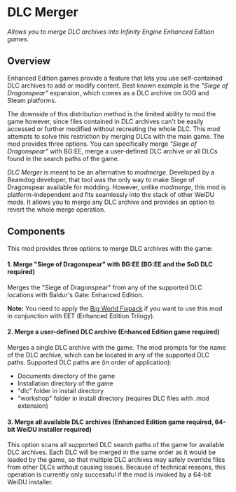 # DLC Merger
*Allows you to merge DLC archives into Infinity Engine Enhanced Edition games.*

## Overview
Enhanced Edition games provide a feature that lets you use self-contained DLC archives to add or modify content. Best known example is the *"Siege of Dragonspear"* expansion, which comes as a DLC archive on GOG and Steam platforms.

The downside of this distribution method is the limited ability to mod the game however, since files contained in DLC archives can't be easily accessed or further modified without recreating the whole DLC. This mod attempts to solve this restriction by merging DLCs with the main game. The mod provides three options. You can specifically merge *"Siege of Dragonspear"* with BG:EE, merge a user-defined DLC archive or all DLCs found in the search paths of the game.

*DLC Merger* is meant to be an alternative to *modmerge*. Developed by a Beamdog developer, that tool was the only way to make Siege of Dragonspear available for modding. However, unlike *modmerge*, this mod is platform-independent and fits seamlessly into the stack of other WeiDU mods. It allows you to merge any DLC archive and provides an option to revert the whole merge operation.

## Components
This mod provides three options to merge DLC archives with the game:

#### 1. Merge "Siege of Dragonspear" with BG:EE (BG:EE and the SoD DLC required)

Merges the "Siege of Dragonspear" from any of the supported DLC locations with Baldur's Gate: Enhanced Edition.

**Note:** You need to apply the [Big World Fixpack](https://github.com/BiGWorldProject/BiG-World-Fixpack) if you want to use this mod in conjunction with EET (Enhanced Edition Trilogy).

#### 2. Merge a user-defined DLC archive (Enhanced Edition game required)

Merges a single DLC archive with the game. The mod prompts for the name of the DLC archive, which can be located in any of the supported DLC paths. Supported DLC paths are (in order of application):
- Documents directory of the game
- Installation directory of the game
- "dlc" folder in install directory
- "workshop" folder in install directory (requires DLC files with .mod extension)

#### 3. Merge all available DLC archives (Enhanced Edition game required, 64-bit WeiDU installer required)

This option scans all supported DLC search paths of the game for available DLC archives. Each DLC will be merged in the same order as it would be loaded by the game, so that multiple DLC archives may safely override files from other DLCs without causing issues. Because of technical reasons, this operation is currently only successful if the mod is invoked by a 64-bit WeiDU installer.
